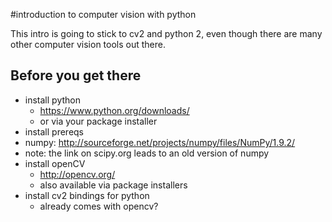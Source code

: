 
#introduction to computer vision with python

This intro is going to stick to cv2 and python 2, even though there are many other computer vision tools out there.

## Before you get there

* install python
  * https://www.python.org/downloads/
  * or via your package installer
* install prereqs
 * numpy: http://sourceforge.net/projects/numpy/files/NumPy/1.9.2/
 * note: the link on scipy.org leads to an old version of numpy
* install openCV
  * http://opencv.org/
  * also available via package installers
* install cv2 bindings for python
  * already comes with opencv?
